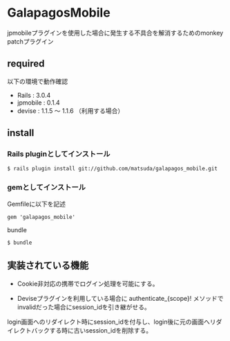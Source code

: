 # GalapagosMobile

jpmobileプラグインを使用した場合に発生する不具合を解消するためのmonkey patchプラグイン

## required

以下の環境で動作確認

* Rails : 3.0.4
* jpmobile : 0.1.4
* devise : 1.1.5 〜 1.1.6 （利用する場合）

## install

### Rails pluginとしてインストール  

    $ rails plugin install git://github.com/matsuda/galapagos_mobile.git


### gemとしてインストール

Gemfileに以下を記述

    gem 'galapagos_mobile'
    
bundle

    $ bundle

## 実装されている機能

* Cookie非対応の携帯でログイン処理を可能にする。

* Deviseプラグインを利用している場合に authenticate_{scope}! メソッドで　invalidだった場合にsession_idを引き継がせる。  

login画面へのリダイレクト時にsession_idを付与し、login後に元の画面へリダイレクトバックする時に古いsession_idを削除する。
